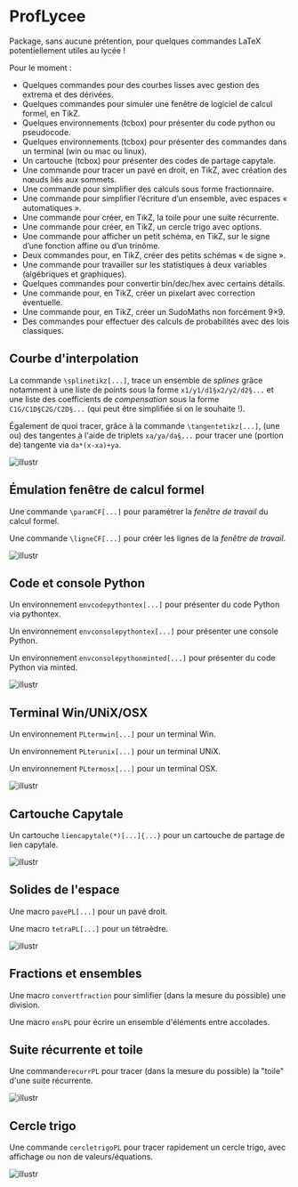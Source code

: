 # ProfLycee
Package, sans aucune prétention, pour quelques commandes LaTeX potentiellement utiles au lycée !

Pour le moment :

- Quelques commandes pour des courbes lisses avec gestion des extrema et des dérivées.
- Quelques commandes pour simuler une fenêtre de logiciel de calcul formel, en TikZ.
- Quelques environnements (tcbox) pour présenter du code python ou pseudocode.
- Quelques environnements (tcbox) pour présenter des commandes dans un terminal (win ou mac ou linux).
- Un cartouche (tcbox) pour présenter des codes de partage capytale.
- Une commande pour tracer un pavé en droit, en TikZ, avec création des nœuds liés aux sommets.
- Une commande pour simplifier des calculs sous forme fractionnaire.
- Une commande pour simplifier l’écriture d’un ensemble, avec espaces « automatiques ».
- Une commande pour créer, en TikZ, la toile pour une suite récurrente.
- Une commande pour créer, en TikZ, un cercle trigo avec options.
- Une commande pour afficher un petit schéma, en TikZ, sur le signe d’une fonction affine ou d’un trinôme.
- Deux commandes pour, en TikZ, créer des petits schémas « de signe ».
- Une commande pour travailler sur les statistiques à deux variables (algébriques et graphiques).
- Quelques commandes pour convertir bin/dec/hex avec certains détails.
- Une commande pour, en TikZ, créer un pixelart avec correction éventuelle.
- Une commande pour, en TikZ, créer un SudoMaths non forcément 9×9.
- Des commandes pour effectuer des calculs de probabilités avec des lois classiques.

## Courbe d'interpolation

La commande <code>\splinetikz[...]</code>, trace un ensemble de <i>splines</i> grâce notamment à une liste de points sous la forme <code>x1/y1/d1§x2/y2/d2§...</code> et une liste des coefficients de <i>compensation</i> sous la forme <code>C1G/C1D§C2G/C2D§...</code> (qui peut être simplifiée si on le souhaite !).

Également de quoi tracer, grâce à la commande <code>\tangentetikz[...]</code>, (une ou) des tangentes à l'aide de triplets <code>xa/ya/da§...</code> pour tracer une (portion de) tangente via <code>da*(x-xa)+ya</code>.

![illustr](./test/proflycee-test-splines.png?raw=true "testsplines")

## Émulation fenêtre de calcul formel

Une commande <code>\paramCF[...]</code> pour paramétrer la *fenêtre de travail* du calcul formel.

Une commande <code>\ligneCF[...]</code> pour créer les lignes de la *fenêtre de travail*.

![illustr](./test/proflycee-test-calcformel.png?raw=true "testcalc")

## Code et console Python

Un environnement <code>envcodepythontex[...]</code> pour présenter du code Python via pythontex.

Un environnement <code>envconsolepythontex[...]</code> pour présenter une console Python.

Un environnement <code>envconsolepythonminted[...]</code> pour présenter du code Python via minted.

![illustr](./test/proflycee-test-codepython.png?raw=true "testcode")

## Terminal Win/UNiX/OSX

Un environnement <code>PLtermwin[...]</code> pour un terminal Win.

Un environnement <code>PLterunix[...]</code> pour un terminal UNiX.

Un environnement <code>PLtermosx[...]</code> pour un terminal OSX.

![illustr](./test/proflycee-test_terminals.png?raw=true "testterminals")

## Cartouche Capytale

Un cartouche <code>liencapytale(*)[...]{...}</code> pour un cartouche de partage de lien capytale.

![illustr](./test/proflycee-test-capytale.png?raw=true "testcap")

## Solides de l'espace

Une macro <code>pavePL[...]</code> pour un pavé droit.

Une macro <code>tetraPL[...]</code> pour un tétraèdre.

![illustr](./test/proflycee-test-pave.png?raw=true "testpave")

## Fractions et ensembles

Une macro <code>convertfraction</code> pour simlifier (dans la mesure du possible) une division.

Une macro <code>ensPL</code> pour écrire un ensemble d'éléments entre accolades.
  
## Suite récurrente et toile

Une commande<code>recurrPL</code> pour tracer (dans la mesure du possible) la "toile" d'une suite récurrente.

![illustr](./test/proflycee-test-recurr.png?raw=true "testrecurr")

## Cercle trigo

Une commande <code>cercletrigoPL</code> pour tracer rapidement un cercle trigo, avec affichage ou non de valeurs/équations.

![illustr](./test/proflycee-test-trigo.png?raw=true "testrigo")
